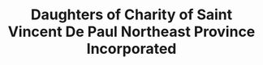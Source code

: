 ---
layout: repo
title: "Daughters of Charity of Saint Vincent De Paul Northeast Province Incorporated"
id: 18876
permalink: repos/18876/
---